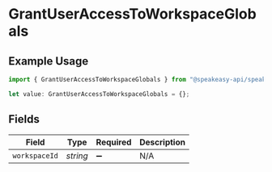 # GrantUserAccessToWorkspaceGlobals

## Example Usage

```typescript
import { GrantUserAccessToWorkspaceGlobals } from "@speakeasy-api/speakeasy-client-sdk-typescript/sdk/models/operations";

let value: GrantUserAccessToWorkspaceGlobals = {};
```

## Fields

| Field              | Type               | Required           | Description        |
| ------------------ | ------------------ | ------------------ | ------------------ |
| `workspaceId`      | *string*           | :heavy_minus_sign: | N/A                |